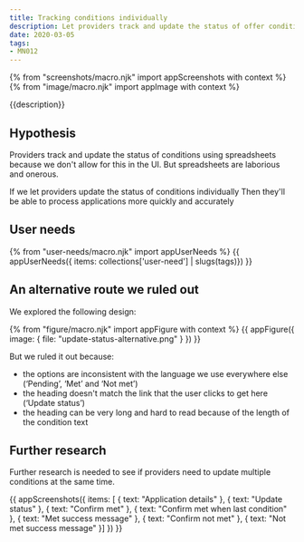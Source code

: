 ```yaml
---
title: Tracking conditions individually
description: Let providers track and update the status of offer conditions individually.
date: 2020-03-05
tags:
- MN012
---
```


{% from "screenshots/macro.njk" import appScreenshots with context %}
{% from "image/macro.njk" import appImage with context %}

{{description}}

## Hypothesis

Providers track and update the status of conditions using spreadsheets because we don't allow for this in the UI. But spreadsheets are laborious and onerous.

If we let providers update the status of conditions individually
Then they'll be able to process applications more quickly and accurately

## User needs

{% from "user-needs/macro.njk" import appUserNeeds %}
{{ appUserNeeds({ items: collections['user-need'] | slugs(tags)}) }}

## An alternative route we ruled out

We explored the following design:

{% from "figure/macro.njk" import appFigure with context %}
{{ appFigure({
  image: {
    file: "update-status-alternative.png"
  }
}) }}

But we ruled it out because:

* the options are inconsistent with the language we use everywhere else (‘Pending’, ‘Met’ and ‘Not met’)
* the heading doesn't match the link that the user clicks to get here (‘Update status’)
* the heading can be very long and hard to read because of the length of the condition text

## Further research

Further research is needed to see if providers need to update multiple conditions at the same time.

{{ appScreenshots({
  items: [ {
    text: "Application details"
  }, {
    text: "Update status"
  }, {
    text: "Confirm met"
  }, {
    text: "Confirm met when last condition"
  }, {
    text: "Met success message"
  }, {
    text: "Confirm not met"
  }, {
    text: "Not met success message"
  }]
}) }}
